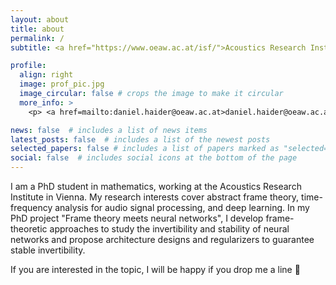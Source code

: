 ```yaml
---
layout: about
title: about
permalink: /
subtitle: <a href="https://www.oeaw.ac.at/isf/">Acoustics Research Institute</a>. Vienna.

profile:
  align: right
  image: prof_pic.jpg
  image_circular: false # crops the image to make it circular
  more_info: >
    <p> <a href=mailto:daniel.haider@oeaw.ac.at>daniel.haider@oeaw.ac.at</a> </p>

news: false  # includes a list of news items
latest_posts: false  # includes a list of the newest posts
selected_papers: false # includes a list of papers marked as "selected={true}"
social: false  # includes social icons at the bottom of the page
---
```


I am a PhD student in mathematics, working at the Acoustics Research Institute in Vienna. My research interests cover abstract frame theory, time-frequency analysis for audio signal processing, and deep learning. In my PhD project "Frame theory meets neural networks", I develop frame-theoretic approaches to study the invertibility and stability of neural networks and propose architecture designs and regularizers to guarantee stable invertibility.

If you are interested in the topic, I will be happy if you drop me a line &#129305;



